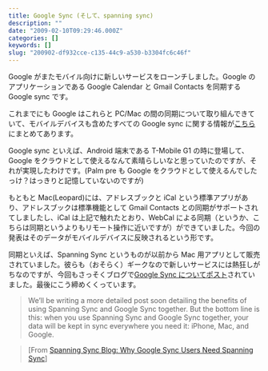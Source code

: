 ```yaml
---
title: Google Sync (そして、spanning sync)
description: ""
date: "2009-02-10T09:29:46.000Z"
categories: []
keywords: []
slug: "200902-df932cce-c135-44c9-a530-b3304fc6c46f"
---
```


Google がまたモバイル向けに新しいサービスをローンチしました。Google のアプリケーションである Google Calendar と Gmail Contacts を同期する Google sync です。

これまでにも Google はこれらと PC/Mac の間の同期について取り組んできていて、モバイルデバイスも含めたすべての Google sync に関する情報が[こちら](http://www.google.com/sync/index.html)にまとめてあります。

Google sync といえば、Android 端末である T-Mobile G1 の時に登場して、Google をクラウドとして使えるなんて素晴らしいなと思っていたのですが、それが実現したわけです。(Palm pre も Google をクラウドとして使えるんでしたっけ？はっきりと記憶していないのですが)

もともと Mac(Leopard)には、アドレスブックと iCal という標準アプリがあり、アドレスブックは標準機能として Gmail Contacts との同期がサポートされてしましたし、iCal は上記で触れたとおり、WebCal による同期（というか、こちらは同期というよりもリモート操作に近いですが）ができていました。今回の発表はそのデータがモバイルデバイスに反映されるという形です。

同期といえば、Spanning Sync というものが以前から Mac 用アプリとして販売されていました。彼らも（おそらく）ギークなので新しいサービスには熱狂しがちなのですが、今回もさっそくブログで[Google Sync についてポスト](http://blog.spanningsync.com/2009/02/sync-google-to-mac-with-spanning-sync-and-to-iphone-with-google-sync.html)されていました。最後にこう締めくくっています。

> We’ll be writing a more detailed post soon detailing the benefits of using Spanning Sync and Google Sync together. But the bottom line is this: when you use Spanning Sync and Google Sync together, your data will be kept in sync everywhere you need it: iPhone, Mac, and Google.

> \[From [Spanning Sync Blog: Why Google Sync Users Need Spanning Sync](http://blog.spanningsync.com/2009/02/sync-google-to-mac-with-spanning-sync-and-to-iphone-with-google-sync.html)\]
